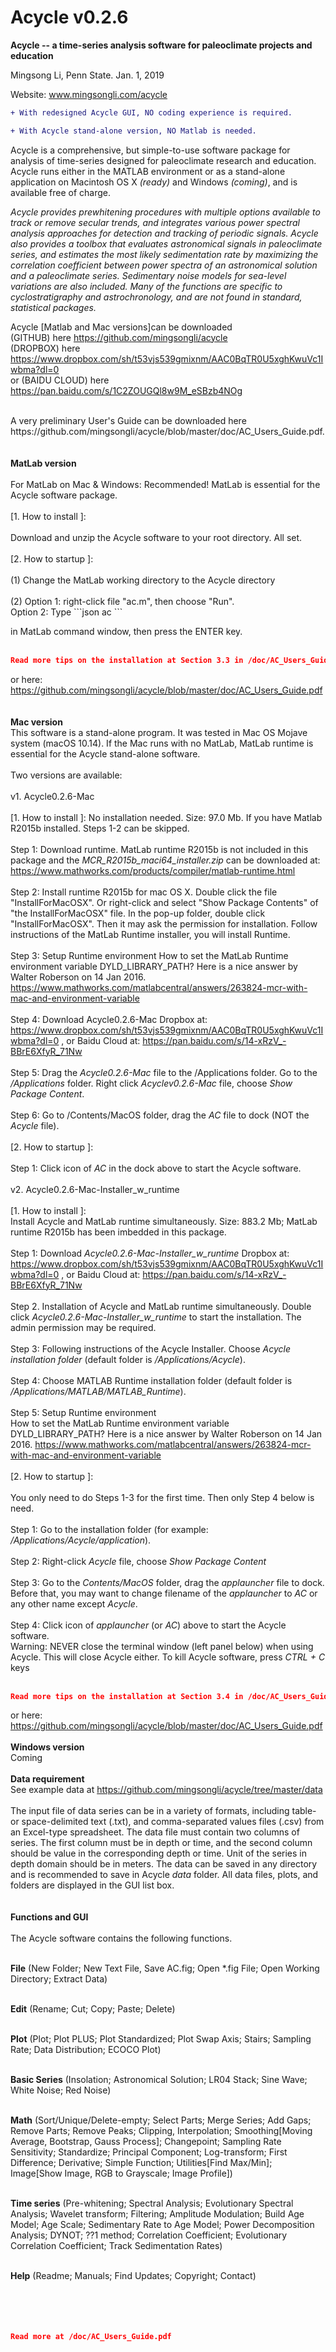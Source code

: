 # Acycle v0.2.6

<b>Acycle -- a time-series analysis software for paleoclimate projects and education</b>

Mingsong Li, Penn State. Jan. 1, 2019

Website: www.mingsongli.com/acycle


```diff
+ With redesigned Acycle GUI, NO coding experience is required.
```
```diff
+ With Acycle stand-alone version, NO Matlab is needed.
```
Acycle is a comprehensive, but simple-to-use software package for analysis of time-series designed for paleoclimate research and education. Acycle runs either in the MATLAB environment or as a stand-alone application on Macintosh OS X <i>(ready)</i> and Windows  <i>(coming)</i>, and is available free of charge.

<i>Acycle provides prewhitening procedures with multiple options available to track or remove secular trends, and integrates various power spectral analysis approaches for detection and tracking of periodic signals. 
Acycle also provides a toolbox that evaluates astronomical signals in paleoclimate series, and estimates the most likely sedimentation rate by maximizing the correlation coefficient between power spectra of an astronomical solution and a paleoclimate series. Sedimentary noise models for sea-level variations are also included. 
Many of the functions are specific to cyclostratigraphy and astrochronology, and are not found in standard, statistical packages. </i>

Acycle [Matlab and Mac versions]can be downloaded <br />
(GITHUB) here https://github.com/mingsongli/acycle   <br />
(DROPBOX) here https://www.dropbox.com/sh/t53vjs539gmixnm/AAC0BqTR0U5xghKwuVc1Iwbma?dl=0   <br />
or (BAIDU CLOUD) here https://pan.baidu.com/s/1C2ZOUGQl8w9M_eSBzb4NOg   <br />

<br />
A very preliminary User's Guide can be downloaded here https://github.com/mingsongli/acycle/blob/master/doc/AC_Users_Guide.pdf.
<br />
<br />
<br />
<b>MatLab version</b>
<br />
<br />
For MatLab on Mac & Windows: Recommended! MatLab is essential for the Acycle software package.
<br />
<br />
[1. How to install ]: 
<br />
<br />
Download and unzip the Acycle software to your root directory. All set.
<br />
<br />
[2. How to startup ]:
<br />
<br />
(1) Change the MatLab working directory to the Acycle directory 
<br />
<br />
(2) Option 1: right-click file "ac.m", then choose "Run". 
<br />
    Option 2: Type 
```json
ac
```

in MatLab command window, then press the ENTER key.
<br />
<br />
```json
Read more tips on the installation at Section 3.3 in /doc/AC_Users_Guide.pdf
```
or here: https://github.com/mingsongli/acycle/blob/master/doc/AC_Users_Guide.pdf
<br />
<br />
<br />
<b>Mac version</b>
<br />
This software is a stand-alone program. It was tested in Mac OS Mojave system (macOS 10.14). If the Mac runs with no MatLab, MatLab runtime is essential for the Acycle stand-alone software.
<br />
<br />
Two versions are available:
<br />
<br />
v1. Acycle0.2.6-Mac
<br />
<br />
[1. How to install ]: 
No installation needed. Size: 97.0 Mb. If you have Matlab R2015b installed. Steps 1-2 can be skipped.
<br />
<br />
Step 1: Download runtime. MatLab runtime R2015b is not included in this package and the <i>MCR_R2015b_maci64_installer.zip</i> can be downloaded at: https://www.mathworks.com/products/compiler/matlab-runtime.html 
<br />
<br />
Step 2: Install runtime R2015b for mac OS X. Double click the file "InstallForMacOSX". 
Or right-click and select "Show Package Contents" of "the InstallForMacOSX" file. In the pop-up folder, double click "InstallForMacOSX". Then it may ask the permission for installation. Follow instructions of the MatLab Runtime installer, you will install Runtime.
<br />
<br />
Step 3: Setup Runtime environment 
How to set the MatLab Runtime environment variable DYLD_LIBRARY_PATH?
Here is a nice answer by Walter Roberson on 14 Jan 2016.
https://www.mathworks.com/matlabcentral/answers/263824-mcr-with-mac-and-environment-variable 
<br />
<br />
Step 4: Download Acycle0.2.6-Mac
Dropbox at: https://www.dropbox.com/sh/t53vjs539gmixnm/AAC0BqTR0U5xghKwuVc1Iwbma?dl=0 , or 
Baidu Cloud at: https://pan.baidu.com/s/14-xRzV_-BBrE6XfyR_71Nw
<br />
<br />
Step 5: Drag the <i>Acycle0.2.6-Mac</i> file to the /Applications folder. Go to the <i>/Applications</i> folder. Right click <i>Acyclev0.2.6-Mac</i> file, choose <i>Show Package Content</i>.
<br />
<br />
Step 6: Go to /Contents/MacOS folder, drag the <i>AC</i> file to dock (NOT the <i>Acycle</i> file).
<br />
<br />
[2. How to startup ]:
<br />
<br />
Step 1: Click icon of <i>AC</i> in the dock above to start the Acycle software.
<br />
<br />
v2. Acycle0.2.6-Mac-Installer_w_runtime
<br />
<br />
[1. How to install ]: 
<br />
Install Acycle and MatLab runtime simultaneously.
Size: 883.2 Mb; MatLab runtime R2015b has been imbedded in this package.
<br />
<br />
Step 1: Download <i>Acycle0.2.6-Mac-Installer_w_runtime</i>
Dropbox at: https://www.dropbox.com/sh/t53vjs539gmixnm/AAC0BqTR0U5xghKwuVc1Iwbma?dl=0 , or 
Baidu Cloud at: https://pan.baidu.com/s/14-xRzV_-BBrE6XfyR_71Nw
<br />
<br />
Step 2. Installation of Acycle and MatLab runtime simultaneously. Double click <i>Acycle0.2.6-Mac-Installer_w_runtime</i> to start the installation. The admin permission may be required.
<br />
<br />
Step 3: Following instructions of the Acycle Installer. Choose <i>Acycle installation folder</i> (default folder is <i>/Applications/Acycle</i>).
<br />
<br />
Step 4: Choose MATLAB Runtime installation folder (default folder is <i>/Applications/MATLAB/MATLAB_Runtime</i>).
<br />
<br />
Step 5: Setup Runtime environment
<br />
How to set the MatLab Runtime environment variable DYLD_LIBRARY_PATH?
Here is a nice answer by Walter Roberson on 14 Jan 2016.
https://www.mathworks.com/matlabcentral/answers/263824-mcr-with-mac-and-environment-variable 
<br />
<br />
[2. How to startup ]:
<br />
<br />
You only need to do Steps 1-3 for the first time. Then only Step 4 below is need.
<br />
<br />
Step 1: Go to the installation folder (for example: <i>/Applications/Acycle/application</i>). 
<br />
<br />
Step 2: Right-click <i>Acycle</i> file, choose <i>Show Package Content</i>
<br />
<br />
Step 3: Go to the <i>Contents/MacOS</i> folder, drag the <i>applauncher</i> file to dock. Before that, you may want to change filename of the <i>applauncher</i> to <i>AC</i> or any other name except <i>Acycle</i>.
<br />
<br />
Step 4: Click icon of <i>applauncher</i> (or <i>AC</i>) above to start the Acycle software. 
<br />
Warning: NEVER close the terminal window (left panel below)  when using Acycle. This will close Acycle either. To kill Acycle software, press <i>CTRL + C</i> keys
<br />
<br />
```json
Read more tips on the installation at Section 3.4 in /doc/AC_Users_Guide.pdf
```
or here: https://github.com/mingsongli/acycle/blob/master/doc/AC_Users_Guide.pdf
<br />
<br />
<b>Windows version</b>
<br />
Coming
<br />
<br />
<b>Data requirement</b>
<br />
See example data at https://github.com/mingsongli/acycle/tree/master/data
<br /><br />
The input file of data series can be in a variety of formats, including table- or space-delimited text (.txt), and comma-separated values files (.csv) from an Excel-type spreadsheet. The data file must contain two columns of series. The first column must be in depth or time, and the second column should be value in the corresponding depth or time. Unit of the series in depth domain should be in meters. The data can be saved in any directory and is recommended to save in Acycle <i>data</i> folder. All data files, plots, and folders are displayed in the GUI list box.
<br />
<br />
<br />
<b>Functions and GUI</b>
<br /><br />
The Acycle software contains the following functions.<br /><br />

<b>File</b> (New Folder; New Text File, Save AC.fig; Open *.fig File; Open Working Directory; Extract Data)<br /><br />

<b>Edit</b> (Rename; Cut; Copy; Paste; Delete)<br /><br />

<b>Plot</b> (Plot; Plot PLUS; Plot Standardized; Plot Swap Axis; Stairs; Sampling Rate; Data Distribution; ECOCO Plot)<br /><br />

<b>Basic Series</b> (Insolation; Astronomical Solution; LR04 Stack; Sine Wave; White Noise; Red Noise)<br /><br />

<b>Math</b> (Sort/Unique/Delete-empty; Select Parts; Merge Series; Add Gaps; Remove Parts; Remove Peaks; Clipping, Interpolation; Smoothing[Moving Average, Bootstrap, Gauss Process]; Changepoint; Sampling Rate Sensitivity; Standardize; Principal Component; Log-transform; First Difference; Derivative; Simple Function; Utilities[Find Max/Min]; Image[Show Image, RGB to Grayscale; Image Profile])<br /><br />

<b>Time series</b> (Pre-whitening; Spectral Analysis; Evolutionary Spectral Analysis; Wavelet transform; Filtering; Amplitude Modulation; Build Age Model; Age Scale; Sedimentary Rate to Age Model; Power Decomposition Analysis; DYNOT; ??1 method; Correlation Coefficient; Evolutionary Correlation Coefficient; Track Sedimentation Rates)<br /><br />

<b>Help</b> (Readme; Manuals; Find Updates; Copyright; Contact)<br /><br />
<br />
<br />
<br />
```json
Read more at /doc/AC_Users_Guide.pdf
```
